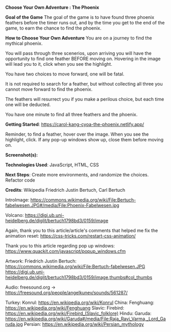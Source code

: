**Choose Your Own Adventure : The Phoenix**
<!-- A description of your game. Background info about why you chose the game is a nice touch. -->


**Goal of the Game**
  The goal of the game is to have found three phoenix feathers before the timer runs out, and by the time you get to the end of the game, to earn the chance to find the phoenix.


**How to Choose Your Own Adventure**
  You are on a journey to find the mythical phoenix.

  You will pass through three scenerios, upon arriving you will have the opportunity to find one feather BEFORE moving on. Hovering in the image will lead you to it, click when you see the highlight.

  You have two choices to move forward, one will be fatal.

  It is not required to search for a feather, but without collecting all three you cannot move forward to find the phoenix.

  The feathers will resurrect you if you make a perilous choice, but each time one will be deducted.

  You have one minute to find all three feathers and the phoenix.


**Getting Started**:
  https://carol-kang-cyoa-the-phoenix.netlify.app/

  Reminder, to find a feather, hover over the image.  When you see the highlight, click.
  If any pop-up windows show up, close them before moving on.


**Screenshot(s):**
  <!-- A screenshot or two of your game. -->



**Technologies Used**:
 JavaScript, HTML, CSS

**Next Steps**:
Create more environments, and randomize the choices.
Refactor code

**Credits**:
Wikipedia
Friedrich Justin Bertuch, Carl Bertuch

IntroImage: https://commons.wikimedia.org/wiki/File:Bertuch-fabelwesen.JPG#/media/File:Phoenix-Fabelwesen.jpg

Volcano: https://digi.ub.uni-heidelberg.de/diglit/bertuch1798bd3/0159/image

Again, thank you to this article/article's comments that helped me fix the animation reset: https://css-tricks.com/restart-css-animation/

Thank you to this article regarding pop up windows: https://www.quackit.com/javascript/popup_windows.cfm



Artwork: Friedrich Justin Bertuch:
  https://commons.wikimedia.org/wiki/File:Bertuch-fabelwesen.JPG
  https://digi.ub.uni-heidelberg.de/diglit/bertuch1798bd3/0159/image,thumbs#col_thumbs

Audio: freesound.org -> https://freesound.org/people/angelkunev/sounds/561287/

Turkey: Konrul: https://en.wikipedia.org/wiki/Konrul
China: Fenghuang: https://en.wikipedia.org/wiki/Fenghuang
Slavic: Firebird: https://en.wikipedia.org/wiki/Firebird_(Slavic_folklore)
Hindu: Garuda:  https://en.wikipedia.org/wiki/Garuda#/media/File:Raja_Ravi_Varma,_Lord_Garuda.jpg
Persian: https://en.wikipedia.org/wiki/Persian_mythology
